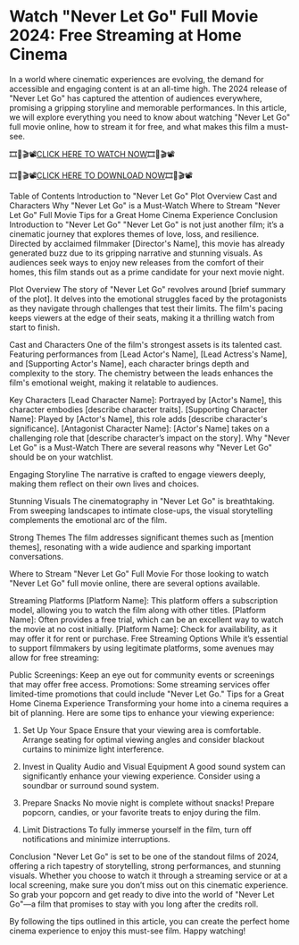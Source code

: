 # Watch "Never Let Go" Full Movie 2024: Free Streaming at Home Cinema
In a world where cinematic experiences are evolving, the demand for accessible and engaging content is at an all-time high. The 2024 release of "Never Let Go" has captured the attention of audiences everywhere, promising a gripping storyline and memorable performances. In this article, we will explore everything you need to know about watching "Never Let Go" full movie online, how to stream it for free, and what makes this film a must-see.

🎞️🎥🎬📽️[CLICK HERE TO WATCH NOW](https://cutt.ly/CeUGlpU0)🎞️🎥🎬📽️

🎞️🎥🎬📽️[CLICK HERE TO DOWNLOAD NOW](https://cutt.ly/CeUGlpU0)🎞️🎥🎬📽️

Table of Contents
Introduction to "Never Let Go"
Plot Overview
Cast and Characters
Why "Never Let Go" is a Must-Watch
Where to Stream "Never Let Go" Full Movie
Tips for a Great Home Cinema Experience
Conclusion
Introduction to "Never Let Go"
"Never Let Go" is not just another film; it’s a cinematic journey that explores themes of love, loss, and resilience. Directed by acclaimed filmmaker [Director's Name], this movie has already generated buzz due to its gripping narrative and stunning visuals. As audiences seek ways to enjoy new releases from the comfort of their homes, this film stands out as a prime candidate for your next movie night.

Plot Overview
The story of "Never Let Go" revolves around [brief summary of the plot]. It delves into the emotional struggles faced by the protagonists as they navigate through challenges that test their limits. The film's pacing keeps viewers at the edge of their seats, making it a thrilling watch from start to finish.

Cast and Characters
One of the film's strongest assets is its talented cast. Featuring performances from [Lead Actor's Name], [Lead Actress's Name], and [Supporting Actor's Name], each character brings depth and complexity to the story. The chemistry between the leads enhances the film's emotional weight, making it relatable to audiences.

Key Characters
[Lead Character Name]: Portrayed by [Actor's Name], this character embodies [describe character traits].
[Supporting Character Name]: Played by [Actor's Name], this role adds [describe character's significance].
[Antagonist Character Name]: [Actor's Name] takes on a challenging role that [describe character’s impact on the story].
Why "Never Let Go" is a Must-Watch
There are several reasons why "Never Let Go" should be on your watchlist.

Engaging Storyline
The narrative is crafted to engage viewers deeply, making them reflect on their own lives and choices.

Stunning Visuals
The cinematography in "Never Let Go" is breathtaking. From sweeping landscapes to intimate close-ups, the visual storytelling complements the emotional arc of the film.

Strong Themes
The film addresses significant themes such as [mention themes], resonating with a wide audience and sparking important conversations.

Where to Stream "Never Let Go" Full Movie
For those looking to watch "Never Let Go" full movie online, there are several options available.

Streaming Platforms
[Platform Name]: This platform offers a subscription model, allowing you to watch the film along with other titles.
[Platform Name]: Often provides a free trial, which can be an excellent way to watch the movie at no cost initially.
[Platform Name]: Check for availability, as it may offer it for rent or purchase.
Free Streaming Options
While it’s essential to support filmmakers by using legitimate platforms, some avenues may allow for free streaming:

Public Screenings: Keep an eye out for community events or screenings that may offer free access.
Promotions: Some streaming services offer limited-time promotions that could include "Never Let Go."
Tips for a Great Home Cinema Experience
Transforming your home into a cinema requires a bit of planning. Here are some tips to enhance your viewing experience:

1. Set Up Your Space
Ensure that your viewing area is comfortable. Arrange seating for optimal viewing angles and consider blackout curtains to minimize light interference.

2. Invest in Quality Audio and Visual Equipment
A good sound system can significantly enhance your viewing experience. Consider using a soundbar or surround sound system.

3. Prepare Snacks
No movie night is complete without snacks! Prepare popcorn, candies, or your favorite treats to enjoy during the film.

4. Limit Distractions
To fully immerse yourself in the film, turn off notifications and minimize interruptions.

Conclusion
"Never Let Go" is set to be one of the standout films of 2024, offering a rich tapestry of storytelling, strong performances, and stunning visuals. Whether you choose to watch it through a streaming service or at a local screening, make sure you don’t miss out on this cinematic experience. So grab your popcorn and get ready to dive into the world of "Never Let Go"—a film that promises to stay with you long after the credits roll.

By following the tips outlined in this article, you can create the perfect home cinema experience to enjoy this must-see film. Happy watching!
